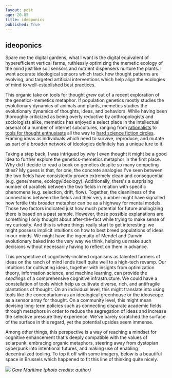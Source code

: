 ```yaml
---
layout: post
age: 20.85
title: ideoponics
published: True
---
```


## ideoponics

Spare me the digital gardens, what I want is the digital equivalent of hyperefficient vertical farms, ruthlessly optimizing the memetic ecology of the mind just like soil sensors and nutrient dispensers nurture the plants. I want accurate ideological sensors which track how thought patterns are evolving, and targeted artificial interventions which help align the ecologies of mind to well-established best practices.

This organic take on tools for thought _grew_ out of a recent exploration of the genetics-memetics metaphor. If population genetics mostly studies the evolutionary dynamics of animals and plants, memetics studies the evolutionary dynamics of thoughts, ideas, and behaviors. While having been thoroughly criticized as being overly reductive by anthropologists and sociologists alike, memetics has enjoyed a select place in the intellectual arsenal of a number of internet subcultures, ranging from [rationalists](https://www.lesswrong.com/tag/memetics) to [tools for thought enthusiasts](https://linus.coffee/note/move/) all the way to [hard science fiction circles](https://www.reddit.com/r/suggestmeabook/comments/cl3m81/novel_on_the_theme_of_infectious_ideas_and/). Framing ideas as individuals which need to survive, reproduce, and mutate as part of a broader network of ideologies definitely has a unique lure to it.

Taking a step back, I was intrigued by _why_ I even thought it might be a good idea to further explore the genetics-memetics metaphor in the first place. Why did I decide to read a book on genetics despite so many competing titles? My guess is that, for one, the concrete analogies I've seen between the two fields have consistently proven extremely clean and consequential (e.g. gene/meme, ecology/ideology). Additionally, there's a surprising number of parallels between the two fields in relation with specific phenomena (e.g. selection, drift, flow). Together, the cleanliness of the connections between the fields and their very number might have signalled how fertile this broader metaphor can be as a highway for mental models. Those two factors indicated just how much potential for future analogizing there is based on a past sample. However, those possible explanations are something I only thought about after-the-fact while trying to make sense of my curiosity. And this is where things really start to get interesting: we might possess implicit intuitions on how to best breed populations of ideas in our minds. We might have the ingenuity of Mendel and Darwin evolutionary baked into the very way we think, helping us make such decisions without necessarily having to reflect on them in advance.

This perspective of cognitively-inclined organisms as talented farmers of ideas on the ranch of mind lends itself quite well to a high-tech revamp. Our intuitions for cultivating ideas, together with insights from optimization theory, information science, and machine learning, can provide the _seedlings_ of a comprehensive cognitive infrastructure. We could have a constellation of tools which help us cultivate diverse, rich, and antifragile plantations of thought. On an individual level, this might translate into using tools like the conceptarium as an ideological greenhouse or the ideoscope as a sensor array for thought. On a community level, this might mean devising long-term policies such as connecting disparate academic fields through metaphors in order to reduce the segregation of ideas and increase the selective pressure they experience. We've barely scratched the surface of the surface in this regard, yet the potential upsides seem immense.

Among other things, this perspective is a way of reaching a mindset for cognitive enhancement that's deeply compatible with the values of solarpunk: embracing organic metaphors, steering away from dystopian cyberpunk into intentional futures, and making use of enabling decentralized tooling. To top it off with some imagery, below is a beautiful space in Brussels which happened to fit this line of thinking quite nicely.

![](/assets/img/brussels.jpg)
_Gare Maritime (photo credits: author)_
